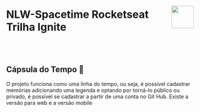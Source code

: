 <div style="width:100%; height: 200px; display: flex; align-items:center; justify-content:center">
  <h1> NLW-Spacetime Rocketseat Trilha Ignite</h1> <img style="width: 60px; height: 60px" src="https://yt3.googleusercontent.com/ytc/AGIKgqMyeURlC9A1NyCFMkUGNlZdJD65UrY-PT6drmTYVA=s900-c-k-c0x00ffffff-no-rj"></img>
</div>

## Cápsula do Tempo 🚀
<p>O projeto funciona como uma linha do tempo, ou seja, é possível cadastrar memórias adicionando uma legenda e optando por torná-lo público ou privado, é possível se cadastrar a partir de uma conta no Git Hub. Existe a versão para web e a versão mobile</p>
